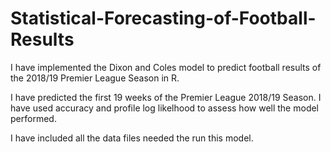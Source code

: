 # Statistical-Forecasting-of-Football-Results
I have implemented the Dixon and Coles model to predict football results of the 2018/19 Premier League Season in R.

I have predicted the first 19 weeks of the Premier League 2018/19 Season. I have used accuracy and profile log likelhood to assess how well the model performed.

I have included all the data files needed the run this model.
